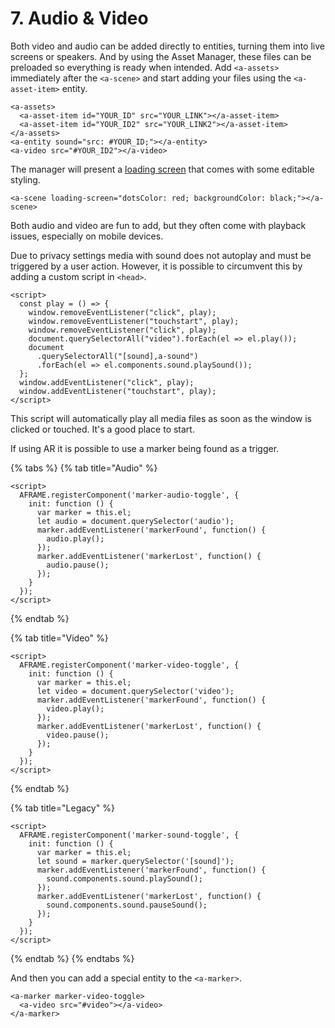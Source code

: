 # 7. Audio & Video

Both video and audio can be added directly to entities, turning them into live screens or speakers. And by using the Asset Manager, these files can be preloaded so everything is ready when intended. Add `<a-assets>` immediately after the `<a-scene>` and start adding your files using the `<a-asset-item>` entity.

```markup
<a-assets>
  <a-asset-item id="YOUR_ID" src="YOUR_LINK"></a-asset-item>
  <a-asset-item id="YOUR_ID2" src="YOUR_LINK2"></a-asset-item>
</a-assets>
<a-entity sound="src: #YOUR_ID;"></a-entity>
<a-video src="#YOUR_ID2"></a-video>
```

The manager will present a [loading screen](https://github.com/aframevr/aframe/blob/master/docs/components/loading-screen.md) that comes with some editable styling.

```markup
<a-scene loading-screen="dotsColor: red; backgroundColor: black;"></a-scene>
```

Both audio and video are fun to add, but they often come with playback issues, especially on mobile devices.

Due to privacy settings media with sound does not autoplay and must be triggered by a user action. However, it is possible to circumvent this by adding a custom script in `<head>`.

```markup
<script>
  const play = () => {
    window.removeEventListener("click", play);
    window.removeEventListener("touchstart", play);
    window.removeEventListener("click", play);
    document.querySelectorAll("video").forEach(el => el.play());
    document
      .querySelectorAll("[sound],a-sound")
      .forEach(el => el.components.sound.playSound());
  };
  window.addEventListener("click", play);
  window.addEventListener("touchstart", play);
</script>
```

This script will automatically play all media files as soon as the window is clicked or touched. It's a good place to start.

If using AR it is possible to use a marker being found as a trigger.

{% tabs %}
{% tab title="Audio" %}
```markup
<script>
  AFRAME.registerComponent('marker-audio-toggle', {
    init: function () {
      var marker = this.el;
      let audio = document.querySelector('audio');
      marker.addEventListener('markerFound', function() {
        audio.play();
      });
      marker.addEventListener('markerLost', function() {
        audio.pause();
      });
    }
  });
</script>
```
{% endtab %}

{% tab title="Video" %}
```markup
<script>
  AFRAME.registerComponent('marker-video-toggle', {
    init: function () {
      var marker = this.el;
      let video = document.querySelector('video');
      marker.addEventListener('markerFound', function() {
        video.play();
      });
      marker.addEventListener('markerLost', function() {
        video.pause();
      });
    }
  });
</script>
```
{% endtab %}

{% tab title="Legacy" %}
```markup
<script>
  AFRAME.registerComponent('marker-sound-toggle', {
    init: function () {
      var marker = this.el;
      let sound = marker.querySelector('[sound]');
      marker.addEventListener('markerFound', function() {
        sound.components.sound.playSound();
      });
      marker.addEventListener('markerLost', function() {
        sound.components.sound.pauseSound();
      });
    }
  });
</script>
```
{% endtab %}
{% endtabs %}

And then you can add a special entity to the `<a-marker>`.

```markup
<a-marker marker-video-toggle>
  <a-video src="#video"></a-video>
</a-marker>
```

